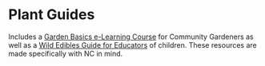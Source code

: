 # Plant Guides
Includes a [Garden Basics e-Learning Course](https://lampyrid.github.io/PlantGuides/GardenBasics) for Community Gardeners as well as a [Wild Edibles Guide for Educators](https://lampyrid.github.io/PlantGuides/Common%20Wild%20Edibles%20of%20NC.pdf) of children. These resources are made specifically with NC in mind.

